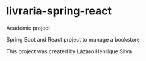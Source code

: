 # livraria-spring-react

Academic project

Spring Boot and React project to manage a bookstore


This project was created by Lázaro Henrique Silva
